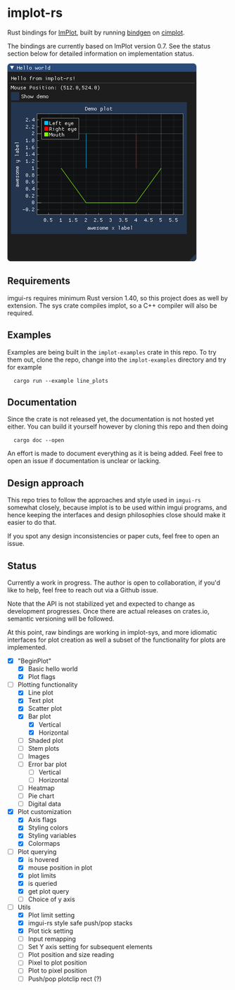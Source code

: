 # implot-rs

Rust bindings for [ImPlot](https://github.com/epezent/implot), built by running
[bindgen](https://github.com/rust-lang/rust-bindgen) on [cimplot](https://github.com/cimgui/cimplot).

The bindings are currently based on ImPlot version 0.7. See the status section below for
detailed information on implementation status.

![demo](demo.png)

## Requirements
imgui-rs requires minimum Rust version 1.40, so this project does as well by extension.
The sys crate compiles implot, so a C++ compiler will also be required.

## Examples 
Examples are being built in the `implot-examples` crate in this repo. To try them out, 
clone the repo, change into the `implot-examples` directory and try for example
```
  cargo run --example line_plots
```

## Documentation
Since the crate is not released yet, the documentation is not hosted yet either. You
can build it yourself however by cloning this repo and then doing 
```
  cargo doc --open
```
An effort is made to document everything as it is being added. Feel free to open an issue
if documentation is unclear or lacking.

## Design approach
This repo tries to follow the approaches and style used in `imgui-rs` somewhat closely,
because implot is to be used within imgui programs, and hence keeping the interfaces
and design philosophies close should make it easier to do that.

If you spot any design inconsistencies or paper cuts, feel free to open an issue.

## Status
Currently a work in progress. The author is open to collaboration, if you'd like to 
help, feel free to reach out via a Github issue.

Note that the API is not stabilized yet and expected to change as development progresses.
Once there are actual releases on crates.io, semantic versioning will be followed.

At this point, raw bindings are working in implot-sys, and more idiomatic interfaces
for plot creation as well a subset of the functionality for plots are implemented. 

- [x] "BeginPlot"
  - [x] Basic hello world
  - [x] Plot flags
- [ ] Plotting functionality
  - [x] Line plot
  - [x] Text plot
  - [x] Scatter plot
  - [x] Bar plot
    - [x] Vertical
    - [x] Horizontal
  - [ ] Shaded plot
  - [ ] Stem plots
  - [ ] Images
  - [ ] Error bar plot
    - [ ] Vertical
    - [ ] Horizontal
  - [ ] Heatmap
  - [ ] Pie chart
  - [ ] Digital data
- [x] Plot customization
  - [x] Axis flags
  - [x] Styling colors
  - [x] Styling variables
  - [x] Colormaps
- [ ] Plot querying 
  - [x] is hovered
  - [x] mouse position in plot
  - [x] plot limits
  - [x] is queried
  - [x] get plot query
  - [ ] Choice of y axis
- [ ] Utils
  - [x] Plot limit setting
  - [x] imgui-rs style safe push/pop stacks
  - [x] Plot tick setting
  - [ ] Input remapping
  - [ ] Set Y axis setting for subsequent elements
  - [ ] Plot position and size reading
  - [ ] Pixel to plot position
  - [ ] Plot to pixel position
  - [ ] Push/pop plotclip rect (?)
